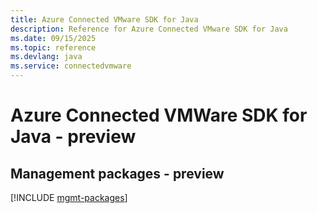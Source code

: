 ```yaml
---
title: Azure Connected VMware SDK for Java
description: Reference for Azure Connected VMware SDK for Java
ms.date: 09/15/2025
ms.topic: reference
ms.devlang: java
ms.service: connectedvmware
---
```

# Azure Connected VMWare SDK for Java - preview

## Management packages - preview
[!INCLUDE [mgmt-packages](connected-vmware-mgmt-index.md)]
